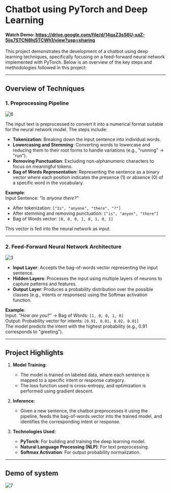 # Chatbot using PyTorch and Deep Learning

#### Watch Demo: https://drive.google.com/file/d/14qaZ3sS6U-xaZ-5iis7STCN8hjSTCWh1/view?usp=sharing

This project demonstrates the development of a chatbot using deep learning techniques, specifically focusing on a feed-forward neural network implemented with PyTorch. Below is an overview of the key steps and methodologies followed in this project:

---

## Overview of Techniques

### 1. **Preprocessing Pipeline**
![6](https://github.com/user-attachments/assets/48b5f0a1-fd56-4b7e-9e0c-4453de16e512)

The input text is preprocessed to convert it into a numerical format suitable for the neural network model. The steps include:

- **Tokenization**: Breaking down the input sentence into individual words.
- **Lowercasing and Stemming**: Converting words to lowercase and reducing them to their root forms to handle variations (e.g., "running" → "run").
- **Removing Punctuation**: Excluding non-alphanumeric characters to focus on meaningful tokens.
- **Bag of Words Representation**: Representing the sentence as a binary vector where each position indicates the presence (1) or absence (0) of a specific word in the vocabulary.

**Example**:  
Input Sentence: *"Is anyone there?"*  
- After tokenization: `["Is", "anyone", "there", "?"]`  
- After stemming and removing punctuation: `["is", "anyon", "there"]`  
- Bag of Words vector: `[0, 0, 0, 1, 0, 1, 0, 1]`

This vector is fed into the neural network as input.

---

### 2. **Feed-Forward Neural Network Architecture**
![3](https://github.com/user-attachments/assets/08862ff9-2b77-43f1-b5e1-bb9cf4b52137)

- **Input Layer**: Accepts the bag-of-words vector representing the input sentence.
- **Hidden Layers**: Processes the input using multiple layers of neurons to capture patterns and features.
- **Output Layer**: Produces a probability distribution over the possible classes (e.g., intents or responses) using the Softmax activation function.

**Example**:  
Input: *"How are you?"* → Bag of Words: `[1, 0, 0, 1, 0]`  
Output: Probability vector for intents: `[0.91, 0.01, 0.02, 0.01]`  
The model predicts the intent with the highest probability (e.g., 0.91 corresponds to "greeting").

---

## Project Highlights

1. **Model Training**:
   - The model is trained on labeled data, where each sentence is mapped to a specific intent or response category.
   - The loss function used is cross-entropy, and optimization is performed using gradient descent.

2. **Inference**:
   - Given a new sentence, the chatbot preprocesses it using the pipeline, feeds the bag-of-words vector into the trained model, and identifies the corresponding intent or response.

3. **Technologies Used**:
   - **PyTorch**: For building and training the deep learning model.
   - **Natural Language Processing (NLP)**: For text preprocessing.
   - **Softmax Activation**: For output probability normalization.

---

## Demo of system
![7](https://github.com/user-attachments/assets/a763ff21-ade6-4bbb-aba9-eb4743812b58)

